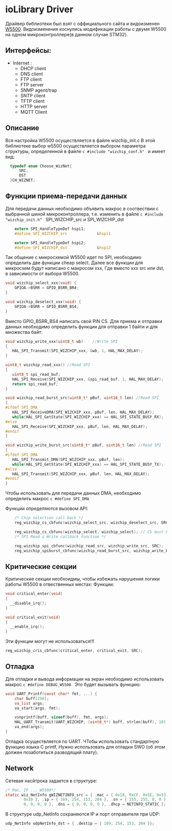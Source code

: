 # ioLibrary Driver
Драйвер библиотеки был взят с оффициального сайта  и видоизменен [W5500](http://wizwiki.net/wiki/doku.php?id=products:w5500:start).
Видоизменения коснулись модификации работы с двумя W5500 на одном микроконтроллере(в данном случае STM32).

## Интерфейсы:
- Internet :
  - DHCP client
  - DNS client
  - FTP client
  - FTP server
  - SNMP agent/trap
  - SNTP client
  - TFTP client
  - HTTP server
  - MQTT Client
  
## Описание

  Вся настройка W5500 осуществляется в файле wizchip_init.c
  В этой библиотеке выбор w5500 осуществляется выбором параметра структуры, определенной в файле ```c #include "wizchip_conf.h" ``` и имеет вид:
  ```c
	typedef enum Choose_WizNet{
		SRC,
		DST
	}CH_WIZNET;
```
  
## Функции приема-передачи данных

  Для передачи данных необходимо объявить макрос в соотвествии с выбранной шиной микроконтроллера, т.е. изменить в файле ```c #include "wizchip_init.h" ``` SPI_WIZCHIP_src и SPI_WIZCHIP_dst
```c
	extern SPI_HandleTypeDef hspi1;
	#define SPI_WIZCHIP_src  			&hspi1

	extern SPI_HandleTypeDef hspi2;
	#define SPI_WIZCHIP_dst				&hspi2
  ```
  
  Так общение с микросхемой W5500 идет по SPI, необходимо определить две функции cheap select. Далее все функции для микросхем будут написано с макросом xxx, Где вместо xxx src или dst, в зависимости от выбора W5500.
```c
void wizchip_select_xxx(void) {
	GPIOA->BSRR = GPIO_BSRR_BR4;
}

void wizchip_deselect_xxx(void) {
	GPIOA->BSRR = GPIO_BSRR_BS4;
}
```
Вместо GPIO_BSRR_BS4 написать свой PIN CS.
 Для приема и отправки данных необходимо определить функции для отправки 1 байти и для множества байт:
 
 ```c 
 void wizchip_write_xxx(uint8_t wb)    //Write SPI
{
	HAL_SPI_Transmit(SPI_WIZCHIP_xxx, &wb, 1, HAL_MAX_DELAY);
}

uint8_t wizchip_read_xxx() //Read SPI
{
	uint8_t spi_read_buf;
	HAL_SPI_Receive(SPI_WIZCHIP_xxx, &spi_read_buf, 1, HAL_MAX_DELAY);
	return spi_read_buf;
}

void wizchip_read_burst_src(uint8_t* pBuf, uint16_t len) //Read SPI
{
#ifdef SPI_DMA
	HAL_SPI_ReceiveDMA(SPI_WIZCHIP_xxx, pBuf, len, HAL_MAX_DELAY);
	while(HAL_SPI_GetState(SPI_WIZCHIP_xxx) == HAL_SPI_STATE_BUSY_RX);
#else
	HAL_SPI_Receive(SPI_WIZCHIP_xxx, pBuf, len, HAL_MAX_DELAY);
#endif
}

void wizchip_write_burst_src(uint8_t* pBuf, uint16_t len) //Read SPI
{
#ifdef SPI_DMA
	HAL_SPI_Transmit_DMA(SPI_WIZCHIP_xxx, pBuf, len);
	while(HAL_SPI_GetState(SPI_WIZCHIP_xxx) == HAL_SPI_STATE_BUSY_TX);
#else
	HAL_SPI_Transmit(SPI_WIZCHIP_xxx, pBuf, len, HAL_MAX_DELAY);
#endif
}
```
Чтобы использовать для передачи данных DMA, необходимо определить макрос ```c #define SPI_DMA ```

Функции определяются вызовом API:

```c
	/* Chip selection call back */
	reg_wizchip_cs_cbfunc(wizchip_select_src, wizchip_deselect_src, SRC);

	reg_wizchip_cs_cbfunc(wizchip_select, wizchip_select); // CS must be tried with LOW.
	/* SPI Read & Write callback function */

	reg_wizchip_spi_cbfunc(wizchip_read_src, wizchip_write_src, SRC);
	reg_wizchip_spiburst_cbfunc(wizchip_read_burst_src, wizchip_write_burst_src, SRC);
```

## Критические секции

Критические секции необхоидмы, чтобы избежать нарушения логики работы W5500 в отвественных местах:
Функции:
```c 
void critical_enter(void)
{
  __disable_irq();
}

void critical_exit(void)
{
  __enable_irq();
}
```
Эти функции могут не использоваться!!!
```c
reg_wizchip_cris_cbfunc(critical_enter, critical_exit, SRC);
```

## Отладка
Для отладки и вывода информации на экран необходимо использовать макрос ```c #define DEBUG_W5500 ```
Это будет вызывать функцию:
```c 
void UART_Printf(const char* fmt, ...) {
	char buff[256];
	va_list args;
	va_start(args, fmt);

	vsnprintf(buff, sizeof(buff), fmt, args);
	HAL_UART_Transmit(UART_WIZCHIP, (uint8_t*) buff, strlen(buff), 10);
	va_end(args);
}
```
Отладка осуществляется по UART. ЧТобы использовать стандартную функцию языка C printf, Нужно использовать для отладки SWO (об этом должен позаботиться разводящий плату).

## Network
Сетевая насйтрока задается в структуре:

```c
/* Mac, IP ... W5500*/
static wiz_NetInfo gWIZNETINFO_src = { .mac = { 0x18, 0xCF, 0x5E, 0x53, 0xBF,
		0x30 }, .ip = { 169, 254, 153, 204 }, .sn = { 255, 255, 0, 0 }, .gw = {
		0, 0, 0, 0 }, .dns = { 0, 0, 0, 0 }, .dhcp = NETINFO_STATIC };
```

В структуре udp_NetInfo сохраняются IP и порт отправителя при UDP:
```c
udp_NetInfo udpNetInfo_dst = { .destip = { 169, 254, 153, 204 }};
```